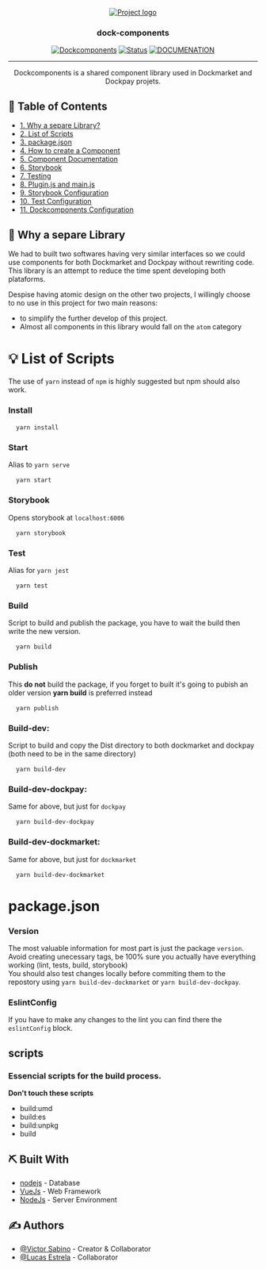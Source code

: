 <p align="center">
  <a href="" rel="noopener">
 <img src="https://testing.dockpay.com.br/img/logoFullWhite.5fbdab85.svg" alt="Project logo"></a>
</p>
<h3 align="center">dock-components</h3>

<div align="center">

[![Dockcomponents](https://img.shields.io/badge/dockmarket-name-orange.svg)](https://www.dockmarket.com.br)
[![Status](https://img.shields.io/badge/status-active-success.svg)]()
[![DOCUMENATION](https://img.shields.io/badge/documentation-blue.svg)](LICENSE.md)

</div>

---

<p align="center"> Dockcomponents is a shared component library used in Dockmarket and Dockpay projets.
</p>

## 📝 Table of Contents

- [1. Why a separe Library?](#why)
- [2. List of Scripts](#scripts)
- [3. package.json](#how)
- [4. How to create a Component](#create_component)
- [5. Component Documentation](#documentation)
- [6. Storybook](#storybook)
- [7. Testing](#testing)
- [8. Plugin.js and main.js](#plugin_main)
- [9. Storybook Configuration](#storybook_config)
- [10. Test Configuration](#test_config)
- [11. Dockcomponents Configuration](#dock_cofig)

## 🧐 Why a separe Library <a name = "why"></a>

We had to built two softwares having very similar interfaces so we could use components for both Dockmarket and Dockpay without rewriting code.
This library is an attempt to reduce the time spent developing both plataforms.

Despise having atomic design on the other two projects, I willingly choose to no use in this project for two main reasons:
- to simplify the further develop of this project.
- Almost all components in this library would fall on the `atom` category
# 💡 List of Scripts <a name = "scripts"></a>
The use of `yarn` instead of `npm` is highly suggested but npm should also work.

### Install
<pre> <code> yarn install </code> </pre>
### Start <br/>
Alias to `yarn serve`
<pre> <code> yarn start </code> </pre>
### Storybook <br/>
Opens storybook at `localhost:6006`
<pre> <code> yarn storybook </code> </pre>
### Test <br/>
Alias for `yarn jest`
<pre> <code> yarn test </code> </pre>
### Build
Script to build and publish the package, you have to wait the build then write the new version.
<pre> <code> yarn build </code> </pre>
### Publish <br/>
This **do not** build the package, if you forget to built it's going to pubish an older version **yarn build** is preferred instead
<pre> <code> yarn publish </code> </pre>
### Build-dev: <br/>
Script to build and copy the Dist directory to both dockmarket and dockpay (both need to be in the same directory)
<pre> <code> yarn build-dev </code> </pre>
### Build-dev-dockpay:<br/>
Same for above, but just for `dockpay`
<pre> <code> yarn build-dev-dockpay </code> </pre>
### Build-dev-dockmarket:<br/>
Same for above, but just for `dockmarket`
<pre> <code> yarn build-dev-dockmarket </code> </pre>

# package.json <a name = "authors"></a>
### Version
The most valuable information for most part is just the package `version`. Avoid creating unecessary tags, be 100% sure you actually have everything working (lint, tests, build, storybook) <br/>
You should also test changes locally before commiting them to the repostory using `yarn build-dev-dockmarket` or `yarn build-dev-dockpay`.

### EslintConfig
If you have to make any changes to the lint you can find there the `eslintConfig` block.

## scripts
### Essencial scripts for the build process.
**Don't touch these scripts**
- build:umd
- build:es
- build:unpkg
- build

## ⛏️ Built With <a name = "tech_stack"></a>

- [nodejs](https://www.mongodb.com/) - Database
- [VueJs](https://vuejs.org/) - Web Framework
- [NodeJs](https://nodejs.org/en/) - Server Environment

## ✍️ Authors <a name = "authors"></a>

- [@Victor Sabino](https://github.com/vsabino) - Creator & Collaborator
- [@Lucas Estrela](https://github.com/lucasestrela) - Collaborator